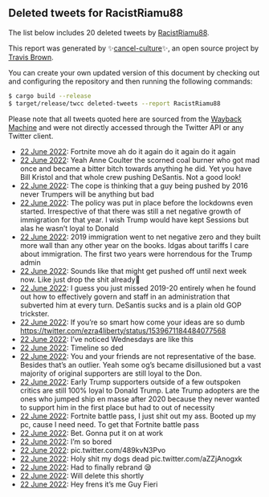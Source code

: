 ## Deleted tweets for RacistRiamu88

The list below includes 20 deleted tweets by
[RacistRiamu88](https://twitter.com/RacistRiamu88).



This report was generated by ✨[cancel-culture](https://github.com/travisbrown/cancel-culture)✨,
an open source project by [Travis Brown](https://twitter.com/travisbrown).

You can create your own updated version of this document by checking out and configuring the
repository and then running the following commands:

```bash
$ cargo build --release
$ target/release/twcc deleted-tweets --report RacistRiamu88
```

Please note that all tweets quoted here are sourced from the
[Wayback Machine](https://web.archive.org) and were not directly accessed through the Twitter API or
any Twitter client.

* [22 June 2022](https://web.archive.org/web/20220622232756/https://twitter.com/RacistRiamu88/status/1539717559502659585): Fortnite move ah do it again do it again do it again <!--1539717559502659585-->
* [22 June 2022](https://web.archive.org/web/20220622191034/https://twitter.com/RacistRiamu88/status/1539686190793691136): Yeah Anne Coulter the scorned coal burner who got mad once and became a bitter bitch towards anything he did. Yet you have Bill Kristol and that whole crew pushing DeSantis. Not a good look! <!--1539686190793691136-->
* [22 June 2022](https://web.archive.org/web/20220622192326/https://twitter.com/RacistRiamu88/status/1539684397414174721): The cope is thinking that a guy being pushed by 2016 never Trumpers will be anything but bad <!--1539684397414174721-->
* [22 June 2022](https://web.archive.org/web/20220622183511/https://twitter.com/RacistRiamu88/status/1539678271662694400): The policy was put in place before the lockdowns even started. Irrespective of that there was still a net negative growth of immigration for that year. I wish Trump would have kept Sessions but alas he wasn’t loyal to Donald <!--1539678271662694400-->
* [22 June 2022](https://web.archive.org/web/20220622183511/https://twitter.com/RacistRiamu88/status/1539678271662694400): 2019 immigration went to net negative zero and they built more wall than any other year on the books. Idgas about tariffs I care about immigration. The first two years were horrendous for the Trump admin <!--1539677355769225225-->
* [22 June 2022](https://web.archive.org/web/20220622182119/https://twitter.com/RacistRiamu88/status/1539674601688555522): Sounds like that might get pushed off until next week now. Like just drop the shit already😤 <!--1539674601688555522-->
* [22 June 2022](https://web.archive.org/web/20220622182342/https://twitter.com/RacistRiamu88/status/1539674288697053185): I guess you just missed 2019-20 entirely when he found out how to effectively govern and staff in an administration that subverted him at every turn. DeSantis sucks and is a plain old GOP trickster. <!--1539674288697053185-->
* [22 June 2022](https://web.archive.org/web/20220622182350/https://twitter.com/RacistRiamu88/status/1539673855710662657): If you’re so smart how come your ideas are so dumb https://twitter.com/ezra4liberty/status/1539671184484077568 <!--1539673855710662657-->
* [22 June 2022](https://web.archive.org/web/20220622190401/https://twitter.com/RacistRiamu88/status/1539673500876775425): I’ve noticed Wednesdays are like this <!--1539673572725194752-->
* [22 June 2022](https://web.archive.org/web/20220622190401/https://twitter.com/RacistRiamu88/status/1539673500876775425): Timeline so ded <!--1539673500876775425-->
* [22 June 2022](https://web.archive.org/web/20220622170743/https://twitter.com/RacistRiamu88/status/1539656260584235009): You and your friends are not representative of the base. Besides that’s an outlier. Yeah some og’s became disillusioned but a vast majority of original supporters are still loyal to the Don. <!--1539656260584235009-->
* [22 June 2022](https://web.archive.org/web/20220622180948/https://twitter.com/RacistRiamu88/status/1539655005837307905): Early Trump supporters outside of a few outspoken critics are still 100% loyal to Donald Trump. Late Trump adopters are the ones who jumped ship en masse after 2020 because they never wanted to support him in the first place but had to out of necessity <!--1539655005837307905-->
* [22 June 2022](https://web.archive.org/web/20220622152315/https://twitter.com/RacistRiamu88/status/1539615854433669123): Fortnite battle pass, I just shit out my ass. Booted up my pc, cause I need need. To get that Fortnite battle pass <!--1539615854433669123-->
* [22 June 2022](https://web.archive.org/web/20220622140926/https://twitter.com/RacistRiamu88/status/1539611297477566464): Bet. Gonna put it on at work <!--1539611297477566464-->
* [22 June 2022](https://web.archive.org/web/20220622140556/https://twitter.com/RacistRiamu88/status/1539609976330604544): I’m so bored <!--1539609976330604544-->
* [22 June 2022](https://web.archive.org/web/20220622134217/https://twitter.com/RacistRiamu88/status/1539592312577085440): pic.twitter.com/489kvN3Pvo <!--1539592312577085440-->
* [22 June 2022](https://web.archive.org/web/20220622125152/https://twitter.com/RacistRiamu88/status/1539591834430648321): Holy shit my dogs dead pic.twitter.com/aZZjAnogxk <!--1539591834430648321-->
* [22 June 2022](https://web.archive.org/web/20220622114459/https://twitter.com/RacistRiamu88/status/1539575031906422785): Had to finally rebrand 😪 <!--1539575031906422785-->
* [22 June 2022](https://web.archive.org/web/20220622122239/https://twitter.com/RacistRiamu88/status/1539567537561579520): Will delete this shortly <!--1539567537561579520-->
* [22 June 2022](https://web.archive.org/web/20220622122239/https://twitter.com/RacistRiamu88/status/1539567537561579520): Hey frens it’s me Guy Fieri <!--1539566549119270919-->
